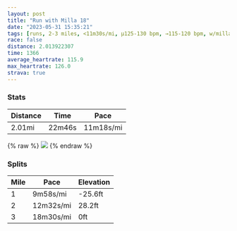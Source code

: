 ```yaml
---
layout: post
title: "Run with Milla 18"
date: "2023-05-31 15:35:21"
tags: [runs, 2-3 miles, <11m30s/mi, μ125-130 bpm, →115-120 bpm, w/milla]
race: false
distance: 2.013922307
time: 1366
average_heartrate: 115.9
max_heartrate: 126.0
strava: true
---
```


### Stats

| Distance | Time | Pace |
|----------|------|------|
|2.01mi|22m46s|11m18s/mi|

{% raw %}
<img src='https://maps.googleapis.com/maps/api/staticmap?maptype=roadmap&path=enc:sfwwFnusbMFdARF`@GRBZWt@GZOP@@ZCAD?]fANP?CP@\d@fAbAh@R^XLPf@TPT@DB@TO\EHDXKH@FFJBPAVDABPJ^b@Vf@h@`@TJr@Lj@THTgB`AFNTLp@l@rAh@XBNJZXDLf@^VLPB\K\JXD^J^NDHEFDTEJMx@CDO@EFMd@GJSf@WXM^En@KVMt@DHEV?FGXEBGA[J?DKJOx@[r@KHYLBDe@HG?GHK?YHM`@]Pi@E`AZMzF@HD??EME?WLIFQXQ@K~AGd@HD?OIJSE[JGUo@IOT[Ak@AIUg@CSMMc@OEEKW?I@E?IUYCIIGm@LOAIKE[]]OBUCD]E[y@q@WGMHAQH[BSAi@GOG?CEI]GCK@IL?PE\H`@XLJTM?IHIB?@UU_@M[Y[QIM[Qa@EKOOAKBg@h@MD[EQKGKa@Qc@cBi@yAC[@u@Tk@@ONw@Zk@Z{@PGv@^d@BVEABGGo@Bg@SMD?BLFL?VJ\DDEBQCCu@KW@B@BA^ZKDG?_@WaAe@EB_@W[[g@[OCJg@IQq@IIXMRS@E[c@KOKOe@W_@BI?MQaB@c@Nk@@k@D[XEXBHICEE@E??E&key=AIzaSyC1MId7bFpkLXNAaYhBSTb8jLyiSqzbDtM&size=800x800&markers=color:yellow|label:S|40.75642,-73.99784&markers=color:green|label:F|40.75672999999999,-73.9980300000001'>
{% endraw %}

### Splits

| Mile | Pace | Elevation |
|------|------|-----------|
|1|9m58s/mi|-25.6ft|
|2|12m32s/mi|28.2ft|
|3|18m30s/mi|0ft|
